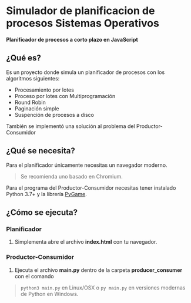 # Simulador de planificacion de procesos Sistemas Operativos
**Planificador de procesos a corto plazo en JavaScript**
## ¿Qué es?
Es un proyecto donde simula un planificador de procesos con los algoritmos siguientes:
  * Procesamiento por lotes
  * Proceso por lotes con Multiprogramación
  * Round Robin
  * Paginación simple
  * Suspención de procesos a disco

También se implementó una solución al problema del Productor-Consumidor

## ¿Qué se necesita?
Para el planificador únicamente necesitas un navegador moderno.
> Se recomienda uno basado en Chromium.

Para el programa del Productor-Consumidor necesitas tener instalado Python 3.7+ y la librería [PyGame](https://www.pygame.org/wiki/GettingStarted#Pygame%20Installation).

## ¿Cómo se ejecuta?
### Planificador
1. Simplementa abre el archivo **index.html** con tu navegador.
### Productor-Consumidor
1. Ejecuta el archivo **main.py** dentro de la carpeta **producer_consumer** con el comando 
> ```python3 main.py``` en Linux/OSX o ```py main.py``` en versiones modernas de Python en Windows.
